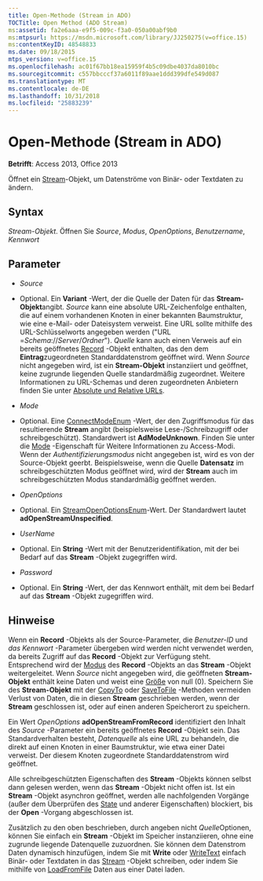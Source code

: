 ```yaml
---
title: Open-Methode (Stream in ADO)
TOCTitle: Open Method (ADO Stream)
ms:assetid: fa2e6aaa-e9f5-009c-f3a0-050a00abf9b0
ms:mtpsurl: https://msdn.microsoft.com/library/JJ250275(v=office.15)
ms:contentKeyID: 48548833
ms.date: 09/18/2015
mtps_version: v=office.15
ms.openlocfilehash: ac01f67bb18ea15959f4b5c09dbe4037da8010bc
ms.sourcegitcommit: c557bbcccf37a6011f89aae1ddd399dfe549d087
ms.translationtype: MT
ms.contentlocale: de-DE
ms.lasthandoff: 10/31/2018
ms.locfileid: "25883239"
---
```

# <a name="open-method-ado-stream"></a>Open-Methode (Stream in ADO)


**Betrifft**: Access 2013, Office 2013


Öffnet ein [Stream](stream-object-ado.md)-Objekt, um Datenströme von Binär- oder Textdaten zu ändern.

## <a name="syntax"></a>Syntax

*Stream-Objekt*. Öffnen Sie *Source*, *Modus*, *OpenOptions*, *Benutzername*, *Kennwort*

## <a name="parameters"></a>Parameter

  - *Source*

  - Optional. Ein **Variant** -Wert, der die Quelle der Daten für das **Stream-Objekt**angibt. *Source* kann eine absolute URL-Zeichenfolge enthalten, die auf einem vorhandenen Knoten in einer bekannten Baumstruktur, wie eine e-Mail- oder Dateisystem verweist. Eine URL sollte mithilfe des URL-Schlüsselworts angegeben werden ("URL =*Schema*://*Server*/*Ordner*"). *Quelle* kann auch einen Verweis auf ein bereits geöffnetes [Record](record-object-ado.md) -Objekt enthalten, das den dem **Eintrag**zugeordneten Standarddatenstrom geöffnet wird. Wenn *Source* nicht angegeben wird, ist ein **Stream-Objekt** instanziiert und geöffnet, keine zugrunde liegenden Quelle standardmäßig zugeordnet. Weitere Informationen zu URL-Schemas und deren zugeordneten Anbietern finden Sie unter [Absolute und Relative URLs](absolute-and-relative-urls.md).

  - *Mode*

  - Optional. Eine [ConnectModeEnum](connectmodeenum.md) -Wert, der den Zugriffsmodus für das resultierende **Stream** angibt (beispielsweise Lese-/Schreibzugriff oder schreibgeschützt). Standardwert ist **AdModeUnknown**. Finden Sie unter die [Mode](mode-property-ado.md) -Eigenschaft für Weitere Informationen zu Access-Modi. Wenn der *Authentifizierungsmodus* nicht angegeben ist, wird es von der Source-Objekt geerbt. Beispielsweise, wenn die Quelle **Datensatz** im schreibgeschützten Modus geöffnet wird, wird der **Stream** auch im schreibgeschützten Modus standardmäßig geöffnet werden.

  - *OpenOptions*

  - Optional. Ein [StreamOpenOptionsEnum](streamopenoptionsenum.md)-Wert. Der Standardwert lautet **adOpenStreamUnspecified**.

  - *UserName*

  - Optional. Ein **String** -Wert mit der Benutzeridentifikation, mit der bei Bedarf auf das **Stream** -Objekt zugegriffen wird.

  - *Password*

  - Optional. Ein **String** -Wert, der das Kennwort enthält, mit dem bei Bedarf auf das **Stream** -Objekt zugegriffen wird.

## <a name="remarks"></a>Hinweise

Wenn ein **Record** -Objekts als der Source-Parameter, die *Benutzer-ID* und *das Kennwort* -Parameter übergeben wird werden nicht verwendet werden, da bereits Zugriff auf das **Record** -Objekt zur Verfügung steht. Entsprechend wird der [Modus](mode-property-ado.md) des **Record** -Objekts an das **Stream** -Objekt weitergeleitet. Wenn *Source* nicht angegeben wird, die geöffneten **Stream-Objekt** enthält keine Daten und weist eine [Größe](https://msdn.microsoft.com/library/jj250128\(v=office.15\)) von null (0). Speichern Sie des **Stream-Objekt** mit der [CopyTo](copyto-method-ado.md) oder [SaveToFile](savetofile-method-ado.md) -Methoden vermeiden Verlust von Daten, die in diesen **Stream** geschrieben werden, wenn der **Stream** geschlossen ist, oder auf einen anderen Speicherort zu speichern.

Ein Wert *OpenOptions* **adOpenStreamFromRecord** identifiziert den Inhalt des *Source* -Parameter ein bereits geöffnetes **Record** -Objekt sein. Das Standardverhalten besteht, *Datenquelle* als eine URL zu behandeln, die direkt auf einen Knoten in einer Baumstruktur, wie etwa einer Datei verweist. Der diesem Knoten zugeordnete Standarddatenstrom wird geöffnet.

Alle schreibgeschützten Eigenschaften des **Stream** -Objekts können selbst dann gelesen werden, wenn das **Stream** -Objekt nicht offen ist. Ist ein **Stream** -Objekt asynchron geöffnet, werden alle nachfolgenden Vorgänge (außer dem Überprüfen des [State](state-property-ado.md) und anderer Eigenschaften) blockiert, bis der **Open** -Vorgang abgeschlossen ist.

Zusätzlich zu den oben beschrieben, durch angeben nicht *Quelle*Optionen, können Sie einfach ein **Stream** -Objekt im Speicher instanziieren, ohne eine zugrunde liegende Datenquelle zuzuordnen. Sie können dem Datenstrom Daten dynamisch hinzufügen, indem Sie mit **Write** oder [WriteText](write-method-ado.md) einfach Binär- oder Textdaten in das [Stream](writetext-method-ado.md) -Objekt schreiben, oder indem Sie mithilfe von [LoadFromFile](loadfromfile-method-ado.md) Daten aus einer Datei laden.

